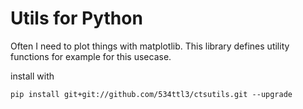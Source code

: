 # Utils for Python

Often I need to plot things with matplotlib. This library defines 
utility functions for example for this usecase.


install with

```
pip install git+git://github.com/534ttl3/ctsutils.git --upgrade
```
